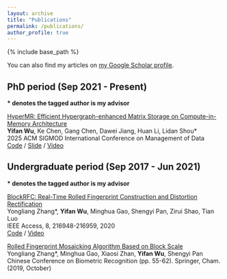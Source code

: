 ```yaml
---
layout: archive
title: "Publications"
permalink: /publications/
author_profile: true
---
```


<!-- {% if author.googlescholar %}
  You can also find my articles on <u><a href="{{author.googlescholar}}">my Google Scholar profile</a>.</u>
{% endif %} -->

{% include base_path %}

You can also find my articles on [my Google Scholar profile](https://scholar.google.com/citations?user=l2GmQnQAAAAJ&hl=en).

## PhD period (Sep 2021 - Present)
**\* denotes the tagged author is my advisor**

[HyperMR: Efficient Hypergraph-enhanced Matrix Storage on Compute-in-Memory Architecture](https://onefanwu.github.io/)  
**Yifan Wu**, Ke Chen, Gang Chen, Dawei Jiang, Huan Li, Lidan Shou*  
2025 ACM SIGMOD International Conference on Management of Data    
[Code](https://onefanwu.github.io/) / [Slide](https://onefanwu.github.io/) / [Video](https://onefanwu.github.io/)

## Undergraduate period (Sep 2017 - Jun 2021)
**\* denotes the tagged author is my advisor**

[BlockRFC: Real-Time Rolled Fingerprint Construction and Distortion Rectification](https://ieeexplore.ieee.org/abstract/document/9274479)  
Yongliang Zhang*, **Yifan Wu**, Minghua Gao, Shengyi Pan, Zirui Shao, Tian Luo   
IEEE Access, 8, 216948-216959, 2020  
[Code](https://github.com/onefanwu/BlockRFC) / [Video](https://ieeexplore.ieee.org/abstract/document/9274479)

[Rolled Fingerprint Mosaicking Algorithm Based on Block Scale](https://link.springer.com/chapter/10.1007/978-3-030-31456-9_7)  
Yongliang Zhang*, Minghua Gao,  Xiaosi Zhan, **Yifan Wu**, Shengyi Pan  
Chinese Conference on Biometric Recognition (pp. 55-62). Springer, Cham. (2019, October)

<!-- 
{% for post in site.publications reversed %}
  {% include archive-single.html %}
{% endfor %} -->
